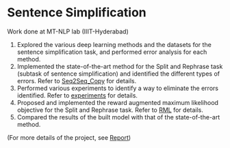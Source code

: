 # Sentence Simplification
Work done at MT-NLP lab (IIIT-Hyderabad)<br/>

1. Explored the various deep learning methods and the datasets for the sentence simplification task, and performed error analysis for each method.
2. Implemented the state-of-the-art method for the Split and Rephrase task (subtask of sentence simplification) and identified the different types of errors. Refer to [Seq2Seq_Copy](https://github.com/VishweshS/Sentence-Simplification/tree/master/Seq2Seq_Copy) for details.
3. Performed various experiments to identify a way to eliminate the errors identified. Refer to [experiments](https://github.com/VishweshS/Sentence-Simplification/tree/master/experiments) for details.
4. Proposed and implemented the reward augmented maximum likelihood objective for the Split and Rephrase task. Refer to [RML](https://github.com/VishweshS/Sentence-Simplification/tree/master/RML) for details.
5. Compared the results of the built model with that of the state-of-the-art method.

(For more details of the project, see [Report](https://github.com/VishweshS/Sentence-Simplification/blob/master/Report.pdf))
